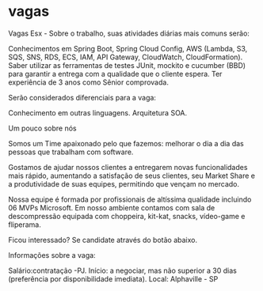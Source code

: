 # vagas
Vagas Esx -  Sobre o trabalho, suas atividades diárias mais comuns serão:

 Conhecimentos em Spring Boot, Spring Cloud Config, AWS (Lambda, S3, SQS, SNS, RDS, ECS, IAM, API Gateway, CloudWatch, CloudFormation).
Saber utilizar as ferramentas de testes JUnit, mockito e cucumber (BBD) para garantir a entrega com a qualidade que o cliente espera.
Ter experiência de 3 anos como Sênior comprovada.
 
Serão considerados diferenciais para a vaga:

Conhecimento em outras linguagens.
Arquitetura SOA.
 
Um pouco sobre nós
 
Somos um Time apaixonado pelo que fazemos: melhorar o dia a dia das pessoas que trabalham com software.

Gostamos de ajudar nossos clientes a entregarem novas funcionalidades mais rápido, aumentando a satisfação de seus clientes, seu Market Share e a produtividade de suas equipes, permitindo que vençam no mercado.

Nossa equipe é formada por profissionais de altíssima qualidade incluindo 06 MVPs Microsoft. Em nosso ambiente contamos com sala de descompressão equipada com choppeira, kit-kat, snacks, vídeo-game e fliperama.

Ficou interessado? Se candidate através do botão abaixo.
 
Informações sobre a vaga:
 
Salário:contratação -PJ.
Início: a negociar, mas não superior a 30 dias (preferência por disponibilidade imediata).
Local: Alphaville - SP 

